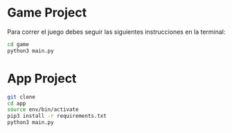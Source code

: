 # Game Project 

Para correr el juego debes seguir las siguientes instrucciones en la terminal: 

```sh
cd game
python3 main.py
```

# App Project 

```sh
git clone
cd app
source env/bin/activate
pip3 install -r requirements.txt
python3 main.py
```